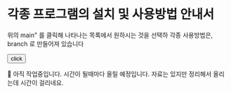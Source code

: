 # 각종 프로그램의 설치 및 사용방법 안내서
위의  main" 를 클릭해 나타나는 목록에서 원하시는 것을 선택하
각종 사용방법은,   
branch 로 만들어져 있습니다

<button> click </button>

🌈 아직 작업중입니다. 시간이 될때마다 올릴 예정입니다. 자료는 있지만 정리해서 올리는데 시간이 걸리네요. 
